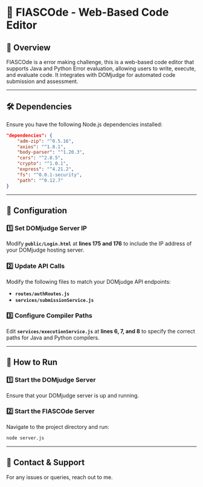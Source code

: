 # 🚀 FIASCOde - Web-Based Code Editor

## 📌 Overview
FIASCOde is a error making challenge, this is a web-based code editor that supports Java and Python Error evaluation, allowing users to write, execute, and evaluate code. It integrates with DOMjudge for automated code submission and assessment.

---

## 🛠️ Dependencies
Ensure you have the following Node.js dependencies installed:

```json
"dependencies": {
    "adm-zip": "^0.5.16",
    "axios": "^1.8.1",
    "body-parser": "^1.20.3",
    "cors": "^2.8.5",
    "crypto": "^1.0.1",
    "express": "^4.21.2",
    "fs": "^0.0.1-security",
    "path": "^0.12.7"
}
```

---

## 🔧 Configuration

### 1️⃣ Set DOMjudge Server IP
Modify **`public/Login.html`** at **lines 175 and 176** to include the IP address of your DOMjudge hosting server.

### 2️⃣ Update API Calls
Modify the following files to match your DOMjudge API endpoints:
- **`routes/authRoutes.js`**
- **`services/submissionService.js`**

### 3️⃣ Configure Compiler Paths
Edit **`services/executionService.js`** at **lines 6, 7, and 8** to specify the correct paths for Java and Python compilers.

---

## 🚀 How to Run
### 1️⃣ Start the DOMjudge Server
Ensure that your DOMjudge server is up and running.

### 2️⃣ Start the FIASCOde Server
Navigate to the project directory and run:
```bash
node server.js
```

---

## 📩 Contact & Support
For any issues or queries, reach out to me.

